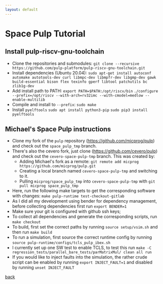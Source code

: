 ```yaml
---
layout: default
---
```


# [](#header-1)Space Pulp Tutorial

## Install pulp-riscv-gnu-toolchain
- Clone the repositories and submodules:
`git clone --recursive https://github.com/pulp-platform/pulp-riscv-gnu-toolchain.git`
- Install dependencies (Ubuntu 20.04):
`sudo apt-get install autoconf automake autotools-dev curl libmpc-dev libmpfr-dev libgmp-dev gawk
build-essential bison flex texinfo gperf libtool patchutils bc zlib1g-dev`
- Add install path to PATH:
`export PATH=$PATH:/opt/riscv/bin`
`./configure --prefix=/opt/riscv --with-arch=rv32imc --with-cmodel=medlow --enable-multilib`
- Compile and install to `--prefix`:
`sudo make`
- Install `pyelftools`
`sudo apt install python3-pip`
`sudo pip3 install pyelftools`

## Michael's Space Pulp instructions
- Clone my fork of the `pulp` repository (https://github.com/micprog/pulp) and check out the `space_pulp_tmp` branch.
- There's also the cevero fork, just clone (https://github.com/cevero/pulp) and check out the `cevero-space-pulp-tmp` branch. This was created by:
    - Adding Michael's fork as a remote: `git remote add micprog https://github.com/micprog/pulp.git`
    - Creating a local branch named `cevero-space-pulp-tmp` and switching to it.
    - Pulling `micprog/space_pulp_tmp` into `cevero-space-pulp-tmp` with `git pull micprog space_pulp_tmp`
- Here, run the following make targets to get the corresponding software with changes:
`make pulp-runtime test-checkout-gitlab`
- As I did all my development using bender for dependency management, before collecting
dependencies first run `export BENDER=1`
- Make sure your git is configured with github ssh keys;
- To collect all dependencies and generate the corresponding scripts, run `make checkout`
- To build, first set the correct paths by running `source setup/vsim.sh` and then run `make build`
- To run a simulation, first source the correct runtime config by running
`source pulp-runtime/configs/tcls_pulp_ibex.sh`
- I currently set up one SW test to enable TCLS, to test this run `make -C regression_tests/parallel_bare_tests/parMatrixMul/ clean all run`
- If you would like to inject faults into the simulation, the rather crude script can be enabled by
running `export INJECT_FAULT=1` and disabled by running `unset INJECT_FAULT`

[back](./)
